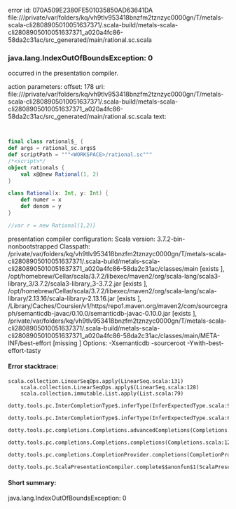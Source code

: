 error id: 070A509E2380FE501035850AD63641DA
file:///private/var/folders/kq/vh9tlv953418bnzfm2tznzyc0000gn/T/metals-scala-cli2808905010051637371/.scala-build/metals-scala-cli2808905010051637371_a020a4fc86-58da2c31ac/src_generated/main/rational.sc.scala
### java.lang.IndexOutOfBoundsException: 0

occurred in the presentation compiler.



action parameters:
offset: 178
uri: file:///private/var/folders/kq/vh9tlv953418bnzfm2tznzyc0000gn/T/metals-scala-cli2808905010051637371/.scala-build/metals-scala-cli2808905010051637371_a020a4fc86-58da2c31ac/src_generated/main/rational.sc.scala
text:
```scala


final class rational$_ {
def args = rational_sc.args$
def scriptPath = """<WORKSPACE>/rational.sc"""
/*<script>*/
object rationals {
    val x@@new Rational(1, 2)
}

class Rational(x: Int, y: Int) {
    def numer = x
    def denom = y
}

//var r = new Rational(1,2)}
```


presentation compiler configuration:
Scala version: 3.7.2-bin-nonbootstrapped
Classpath:
/private/var/folders/kq/vh9tlv953418bnzfm2tznzyc0000gn/T/metals-scala-cli2808905010051637371/.scala-build/metals-scala-cli2808905010051637371_a020a4fc86-58da2c31ac/classes/main [exists ], /opt/homebrew/Cellar/scala/3.7.2/libexec/maven2/org/scala-lang/scala3-library_3/3.7.2/scala3-library_3-3.7.2.jar [exists ], /opt/homebrew/Cellar/scala/3.7.2/libexec/maven2/org/scala-lang/scala-library/2.13.16/scala-library-2.13.16.jar [exists ], <HOME>/Library/Caches/Coursier/v1/https/repo1.maven.org/maven2/com/sourcegraph/semanticdb-javac/0.10.0/semanticdb-javac-0.10.0.jar [exists ], /private/var/folders/kq/vh9tlv953418bnzfm2tznzyc0000gn/T/metals-scala-cli2808905010051637371/.scala-build/metals-scala-cli2808905010051637371_a020a4fc86-58da2c31ac/classes/main/META-INF/best-effort [missing ]
Options:
-Xsemanticdb -sourceroot <WORKSPACE> -Ywith-best-effort-tasty




#### Error stacktrace:

```
scala.collection.LinearSeqOps.apply(LinearSeq.scala:131)
	scala.collection.LinearSeqOps.apply$(LinearSeq.scala:128)
	scala.collection.immutable.List.apply(List.scala:79)
	dotty.tools.pc.InterCompletionType$.inferType(InferExpectedType.scala:94)
	dotty.tools.pc.InterCompletionType$.inferType(InferExpectedType.scala:62)
	dotty.tools.pc.completions.Completions.advancedCompletions(Completions.scala:523)
	dotty.tools.pc.completions.Completions.completions(Completions.scala:122)
	dotty.tools.pc.completions.CompletionProvider.completions(CompletionProvider.scala:139)
	dotty.tools.pc.ScalaPresentationCompiler.complete$$anonfun$1(ScalaPresentationCompiler.scala:194)
```
#### Short summary: 

java.lang.IndexOutOfBoundsException: 0